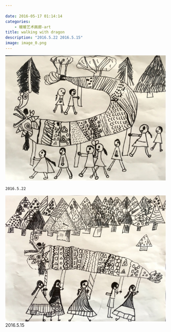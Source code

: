```yaml
---

date: 2016-05-17 01:14:14
categories:
    - 暖暖艺术画廊-art
title: walking with dragon
description: "2016.5.22 2016.5.15"
image: image_0.png
---
```


![](image_0.png)  
  

    2016.5.22

  


  


  


  


  


  


  


![](image_1.png)  
    2016.5.15